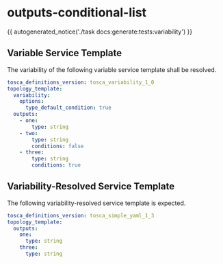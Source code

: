 # outputs-conditional-list

{{ autogenerated_notice('./task docs:generate:tests:variability') }}


## Variable Service Template

The variability of the following variable service template shall be resolved.

```yaml linenums="1"
tosca_definitions_version: tosca_variability_1_0
topology_template:
  variability:
    options:
      type_default_condition: true
  outputs:
    - one:
        type: string
    - two:
        type: string
        conditions: false
    - three:
        type: string
        conditions: true
```




## Variability-Resolved Service Template

The following variability-resolved service template is expected.

```yaml linenums="1"
tosca_definitions_version: tosca_simple_yaml_1_3
topology_template:
  outputs:
    one:
      type: string
    three:
      type: string
```

